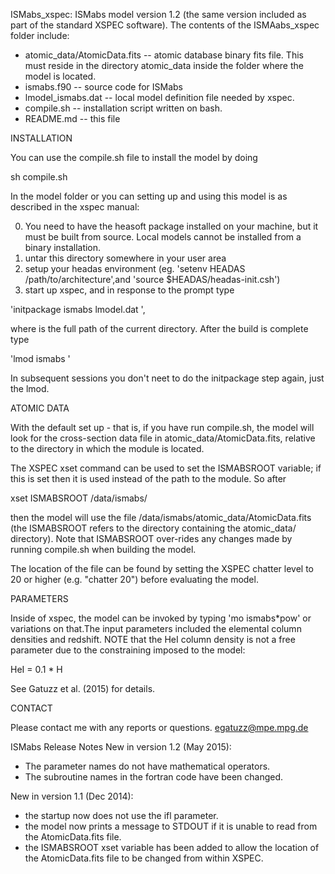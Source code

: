 ISMabs_xspec: ISMabs model version 1.2 (the same version included as part of the standard XSPEC software). The contents of the ISMAabs_xspec folder include:

- atomic_data/AtomicData.fits  -- atomic database binary fits file. This must reside in the directory atomic_data inside the folder where the model is located.  
- ismabs.f90 -- source code for ISMabs
- lmodel_ismabs.dat -- local model definition file needed by xspec.  
- compile.sh -- installation script written on bash.
- README.md -- this file

INSTALLATION

You can use the compile.sh file to install the model by doing

sh compile.sh

In the  model folder or you can setting up and using this model is as described in the xspec manual:

0) You need to have the heasoft package installed on your machine, but it must be built from source. Local models cannot be installed from a binary installation.
1) untar this directory somewhere in your user area
2) setup your headas environment (eg. 'setenv HEADAS /path/to/architecture',and 'source \$HEADAS/headas-init.csh')
3) start up xspec, and in response to the prompt type 

'initpackage ismabs lmodel.dat <path-to-current-directory>',

where <path-to-current-directory> is the full path of the current directory. After the build is complete type 

'lmod ismabs <path-to-current-directory>'

In subsequent  sessions you don't neet to do the initpackage step again, just the lmod.

ATOMIC DATA 

With the default set up - that is, if you have run compile.sh, the model will look for the cross-section data file in atomic_data/AtomicData.fits, relative to the directory in which the module is located.

The XSPEC xset command can be used to set the ISMABSROOT variable; if this is set then it is used instead of the path to the module. So after

xset ISMABSROOT /data/ismabs/

then the model will use the file /data/ismabs/atomic_data/AtomicData.fits (the ISMABSROOT refers to the directory containing the atomic_data/ directory). Note that ISMABSROOT over-rides any changes made by running compile.sh when building the model.

The location of the file can be found by setting the XSPEC chatter level to 20 or higher (e.g. "chatter 20") before evaluating the model.

PARAMETERS

Inside of xspec, the model can be invoked by typing 'mo ismabs*pow' or variations on that.The input parameters included the elemental column densities and redshift. NOTE that the HeI column density is not a free parameter due to the constraining imposed to the model:

HeI = 0.1 * H

See Gatuzz et al. (2015) for details.

CONTACT

Please contact me with any reports or questions.
egatuzz@mpe.mpg.de

ISMabs Release Notes
New in version 1.2 (May 2015):
- The parameter names do not have mathematical operators.
- The subroutine names in the fortran code have been changed.

New in version 1.1 (Dec 2014): 
 - the startup now does not use the ifl parameter.
 - the model now prints a message to STDOUT if it is unable to
 read from the AtomicData.fits file.
 - the ISMABSROOT xset variable has been added to allow the
 location of the AtomicData.fits file to be changed from within
 XSPEC.
